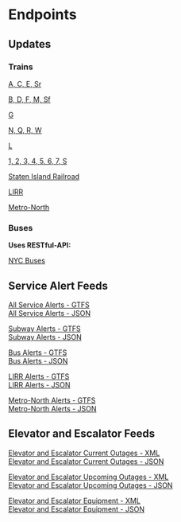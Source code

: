 # Endpoints

## Updates

### Trains

[A, C, E, Sr](https://api-endpoint.mta.info/Dataservice/mtagtfsfeeds/nyct%2Fgtfs-ace)

[B, D, F, M, Sf](https://api-endpoint.mta.info/Dataservice/mtagtfsfeeds/nyct%2Fgtfs-bdfm)

[G](https://api-endpoint.mta.info/Dataservice/mtagtfsfeeds/nyct%2Fgtfs-g)

[N, Q, R, W](https://api-endpoint.mta.info/Dataservice/mtagtfsfeeds/nyct%2Fgtfs-nqrw)

[L](https://api-endpoint.mta.info/Dataservice/mtagtfsfeeds/nyct%2Fgtfs-l)

[1, 2, 3, 4, 5, 6, 7, S](https://api-endpoint.mta.info/Dataservice/mtagtfsfeeds/nyct%2Fgtfs)

[Staten Island Railroad](https://api-endpoint.mta.info/Dataservice/mtagtfsfeeds/nyct%2Fgtfs-si)

[LIRR](https://api-endpoint.mta.info/Dataservice/mtagtfsfeeds/lirr%2Fgtfs-lirr)

[Metro-North](https://api-endpoint.mta.info/Dataservice/mtagtfsfeeds/mnr%2Fgtfs-mnr)

### Buses

**Uses RESTful-API:**

[NYC Buses](https://bt.mta.info/wiki/Developers/OneBusAwayRESTfulAPI)

## Service Alert Feeds

[All Service Alerts - GTFS](https://api-endpoint.mta.info/Dataservice/mtagtfsfeeds/camsys%2Fall-alerts)\
[All Service Alerts - JSON](https://api-endpoint.mta.info/Dataservice/mtagtfsfeeds/camsys%2Fall-alerts.json)

[Subway Alerts - GTFS](https://api-endpoint.mta.info/Dataservice/mtagtfsfeeds/camsys%2Fsubway-alerts)\
[Subway Alerts - JSON](https://api-endpoint.mta.info/Dataservice/mtagtfsfeeds/camsys%2Fsubway-alerts.json)

[Bus Alerts - GTFS](https://api-endpoint.mta.info/Dataservice/mtagtfsfeeds/camsys%2Fbus-alerts)\
[Bus Alerts - JSON](https://api-endpoint.mta.info/Dataservice/mtagtfsfeeds/camsys%2Fbus-alerts.json)

[LIRR Alerts - GTFS](https://api-endpoint.mta.info/Dataservice/mtagtfsfeeds/camsys%2Flirr-alerts)\
[LIRR Alerts - JSON](https://api-endpoint.mta.info/Dataservice/mtagtfsfeeds/camsys%2Flirr-alerts.json)

[Metro-North Alerts - GTFS](https://api-endpoint.mta.info/Dataservice/mtagtfsfeeds/camsys%2Fmnr-alerts)\
[Metro-North Alerts - JSON](https://api-endpoint.mta.info/Dataservice/mtagtfsfeeds/camsys%2Fmnr-alerts.json)

## Elevator and Escalator Feeds

[Elevator and Escalator Current Outages - XML](https://api-endpoint.mta.info/Dataservice/mtagtfsfeeds/nyct%2Fnyct_ene.xml)\
[Elevator and Escalator Current Outages - JSON](https://api-endpoint.mta.info/Dataservice/mtagtfsfeeds/nyct%2Fnyct_ene.json)

[Elevator and Escalator Upcoming Outages - XML](https://api-endpoint.mta.info/Dataservice/mtagtfsfeeds/nyct%2Fnyct_ene_upcoming.xml)\
[Elevator and Escalator Upcoming Outages - JSON](https://api-endpoint.mta.info/Dataservice/mtagtfsfeeds/nyct%2Fnyct_ene_upcoming.json)

[Elevator and Escalator Equipment - XML](https://api-endpoint.mta.info/Dataservice/mtagtfsfeeds/nyct%2Fnyct_ene_equipments.xml)\
[Elevator and Escalator Equipment - JSON](https://api-endpoint.mta.info/Dataservice/mtagtfsfeeds/nyct%2Fnyct_ene_equipments.json)
